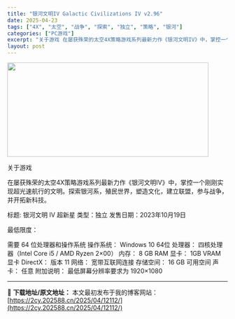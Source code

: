 ```yaml
---
title: "银河文明IV Galactic Civilizations IV v2.96"
date: 2025-04-23
tags: ["4X", "太空", "战争", "探索", "独立", "策略", "银河"]
categories: ["PC游戏"]
excerpt: "关于游戏 在屡获殊荣的太空4X策略游戏系列最新力作《银河文明IV》中，掌控一个刚刚实现超光速航行的文明。探索银河系，殖民世界，塑造文化，建立联盟，参与战争，并开拓新科技。 标题: 银河文明 IV 超新星 类型：独立 发售日期：2023年10月19日 最低限度： 需要 64 位处理器和操作系统 操作系&hellip;"
layout: post
---
```


<img class="aligncenter size-full wp-image-12103" src="https://2cy.202588.cn/wp-content/uploads/2025/04/2025042315115795.webp" alt="" width="460" height="215" />

关于游戏

在屡获殊荣的太空4X策略游戏系列最新力作《银河文明IV》中，掌控一个刚刚实现超光速航行的文明。探索银河系，殖民世界，塑造文化，建立联盟，参与战争，并开拓新科技。

标题: 银河文明 IV 超新星
类型：独立
发售日期：2023年10月19日

最低限度：

需要 64 位处理器和操作系统
操作系统： Windows 10 64位
处理器： 四核处理器（Intel Core i5 / AMD Ryzen 2×00）
内存： 8 GB RAM
显卡： 1GB VRAM 显卡
DirectX： 版本 11
网络： 宽带互联网连接
存储空间： 16 GB 可用空间
声卡： 任意
附加说明： 最低屏幕分辨率要求为 1920×1080

---
📖 **下载地址/原文地址：** 本文最初发布于我的博客网站：[https://2cy.202588.cn/2025/04/12112/](https://2cy.202588.cn/2025/04/12112/)

